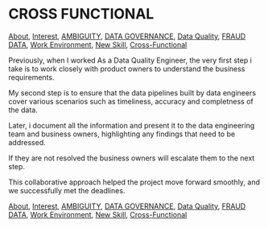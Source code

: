 # CROSS FUNCTIONAL

<!-- TOC --> 
[About](https://github.com/bathai420/interview_data_quality/blob/main/About/README.md),
[Interest](https://github.com/bathai420/interview_data_quality/blob/main/Interest/README.md),
[AMBIGUITY](https://github.com/bathai420/interview_data_quality/blob/main/Ambiguity/README.md),
[DATA GOVERNANCE](https://github.com/bathai420/interview_data_quality/blob/main/DataGovernance/README.md),
[Data Quality](https://github.com/bathai420/interview_data_quality/blob/main/DataQuality/README.md), 
[FRAUD DATA](https://github.com/bathai420/interview_data_quality/blob/main/FraudData/README.md),
[Work Environment](https://github.com/bathai420/interview_data_quality/blob/main/WorkEnvironment/README.md),
[New Skill](https://github.com/bathai420/interview_data_quality/blob/main/NewSkill/README.md),
[Cross-Functional](https://github.com/bathai420/interview_data_quality/blob/main/CrossFunctional/README.md)

Previously, when I worked As a Data Quality Engineer, the very first step i take is to work closely with product owners to understand the business requirements. 

My second step is to ensure that the data pipelines built by data engineers cover various scenarios such as timeliness, accuracy and completness of the data. 

Later, i document all the information and present it to the data engineering team and business owners, highlighting any findings that need to be addressed. 

If they are not resolved the business owners will escalate them to the next step. 

This collaborative approach helped the project move forward smoothly, and we successfully met the deadlines.

[About](https://github.com/bathai420/interview_data_quality/blob/main/About/README.md),
[Interest](https://github.com/bathai420/interview_data_quality/blob/main/Interest/README.md),
[AMBIGUITY](https://github.com/bathai420/interview_data_quality/blob/main/Ambiguity/README.md),
[DATA GOVERNANCE](https://github.com/bathai420/interview_data_quality/blob/main/DataGovernance/README.md),
[Data Quality](https://github.com/bathai420/interview_data_quality/blob/main/DataQuality/README.md), 
[FRAUD DATA](https://github.com/bathai420/interview_data_quality/blob/main/FraudData/README.md),
[Work Environment](https://github.com/bathai420/interview_data_quality/blob/main/WorkEnvironment/README.md),
[New Skill](https://github.com/bathai420/interview_data_quality/blob/main/NewSkill/README.md),
[Cross-Functional](https://github.com/bathai420/interview_data_quality/blob/main/CrossFunctional/README.md)
